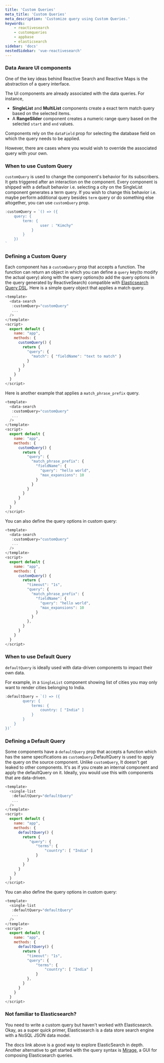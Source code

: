 ```yaml
---
title: 'Custom Queries'
meta_title: 'Custom Queries'
meta_description: 'Customize query using Custom Queries.'
keywords:
    - reactivesearch
    - customqueries
    - appbase
    - elasticsearch
sidebar: 'docs'
nestedSidebar: 'vue-reactivesearch'
---
```


### Data Aware UI components

One of the key ideas behind Reactive Search and Reactive Maps is the abstraction of a query interface.

The UI components are already associated with the data queries. For instance,

-   **SingleList** and **MultiList** components create a exact term match query based on the selected items.
-   A **RangeSlider** component creates a numeric range query based on the selected `start` and `end` values.

Components rely on the `dataField` prop for selecting the database field on which the query needs to be applied.

However, there are cases where you would wish to override the associated query with your own.

### When to use Custom Query

`customQuery` is used to change the component's behavior for its subscribers. It gets triggered after an interaction on the component. Every component is shipped with a default behavior i.e. selecting a city on the SingleList component generates a term query. If you wish to change this behavior i.e. maybe perform additional query besides `term` query or do something else altogether, you can use `customQuery` prop.

```js
:customQuery = `() => ({
    query: {
        term: {
                user : "Kimchy"
            }
        }
    })
`
```

### Defining a Custom Query

Each component has a `customQuery` prop that accepts a function. The function can return an object in which you can define a `query` key(to modify the actual query) along with the query options(to add the query options in the query generated by ReactiveSearch) compatible with <a href="https://www.elastic.co/guide/en/elasticsearch/reference/2.4/query-dsl.html" target="_blank">Elasticsearch Query DSL</a>. Here is a simple query object that applies a match query.

```javascript
<template>
  <data-search
   :customQuery="customQuery"
   ...
  />
</template>
<script>
  export default {
    name: "app",
    methods: {
      customQuery() {
        return {
          "query": {
            "match": { "fieldName": "text to match" }
          }
        }
      }
    }
  }
</script>
```

Here is another example that applies a `match_phrase_prefix` query.

```javascript
<template>
  <data-search
   :customQuery="customQuery"
   ...
  />
</template>
<script>
  export default {
    name: "app",
    methods: {
      customQuery() {
        return {
          "query": {
            "match_phrase_prefix": {
              "fieldName": {
                "query": "hello world",
                "max_expansions": 10
              }
            }
          }
        }
      }
    }
  }
</script>
```

You can also define the query options in custom query:

```javascript
<template>
  <data-search
   :customQuery="customQuery"
   ...
  />
</template>
<script>
  export default {
    name: "app",
    methods: {
      customQuery() {
        return {
          "timeout": "1s",
          "query": {
            "match_phrase_prefix": {
              "fieldName": {
                "query": "hello world",
                "max_expansions": 10
              }
            }
          },
        }
      }
    }
  }
</script>
```

### When to use Default Query

`defaultQuery` is ideally used with data-driven components to impact their own data.

For example, in a `SingleList` component showing list of cities you may only want to render cities belonging to India.

```js
:defaultQuery = `() => ({
        query: {
            terms: {
                country: [ "India" ]
            }
        }
    }
})`
```

### Defining a Default Query

Some components have a `defaultQuery` prop that accepts a function which has the same specifications as `customQuery`.DefaultQuery is used to apply the query on the source component. Unlike `customQuery`, It doesn't get leaked to other components. It's as if you create an internal component and apply the defaultQuery on it. Ideally, you would use this with components that are data-driven.

```javascript
<template>
  <single-list
   :defaultQuery="defaultQuery"
   ...
  />
</template>
<script>
  export default {
    name: "app",
    methods: {
      defaultQuery() {
        return {
           "query": {
              "terms": {
                  "country": [ "India" ]
              }
          }
        }
      }
    }
  }
</script>
```

You can also define the query options in custom query:

```javascript
<template>
  <single-list
   :defaultQuery="defaultQuery"
   ...
  />
</template>
<script>
  export default {
    name: "app",
    methods: {
      defaultQuery() {
        return {
          "timeout": "1s",
          "query": {
              "terms": {
                  "country": [ "India" ]
              }
          },
        }
      }
    }
  }
</script>
```

### Not familiar to Elasticsearch?

You need to write a custom query but haven't worked with Elasticsearch. Okay, as a super quick primer, Elasticsearch is a data store search engine with a NoSQL JSON data model.

The docs link above is a good way to explore ElasticSearch in depth. Another alternative to get started with the query syntax is [Mirage](https://opensource.appbase.io/mirage), a GUI for composing Elasticsearch queries.
